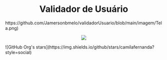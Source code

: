 <h1 align="center"> Validador de Usuário </h1>
https://github.com/Jamersonbmelo/validadorUsuario/blob/main/imagem/Tela.png)
<p align="center">
<img src="http://img.shields.io/static/v1?label=STATUS&message=EM%20DESENVOLVIMENTO&color=GREEN&style=for-the-badge"/>
</p>
![GitHub Org's stars](https://img.shields.io/github/stars/camilafernanda?style=social)
